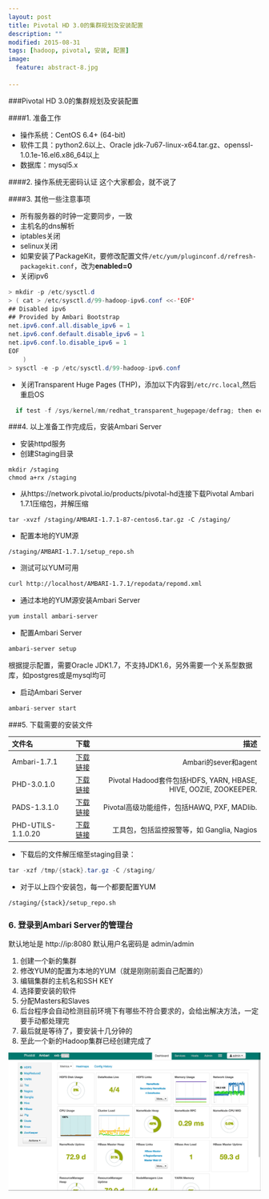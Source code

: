 ```yaml
---
layout: post
title: Pivotal HD 3.0的集群规划及安装配置
description: ""
modified: 2015-08-31
tags: [hadoop, pivotal, 安装, 配置]
image:
  feature: abstract-8.jpg

---
```


###Pivotal HD 3.0的集群规划及安装配置

####1. 准备工作
* 操作系统：CentOS 6.4+ (64-bit)
* 软件工具：python2.6以上、Oracle jdk-7u67-linux-x64.tar.gz、openssl-1.0.1e-16.el6.x86_64以上
* 数据库：mysql5.x

####2. 操作系统无密码认证
这个大家都会，就不说了

####3. 其他一些注意事项
* 所有服务器的时钟一定要同步，一致
* 主机名的dns解析
* iptables关闭
* selinux关闭
* 如果安装了PackageKit，要修改配置文件`/etc/yum/pluginconf.d/refresh-packagekit.conf`，改为**enabled=0**
* 关闭ipv6

~~~ java
> mkdir -p /etc/sysctl.d
> ( cat > /etc/sysctl.d/99-hadoop-ipv6.conf <<-'EOF'
## Disabled ipv6
## Provided by Ambari Bootstrap
net.ipv6.conf.all.disable_ipv6 = 1
net.ipv6.conf.default.disable_ipv6 = 1
net.ipv6.conf.lo.disable_ipv6 = 1
EOF
    )
> sysctl -e -p /etc/sysctl.d/99-hadoop-ipv6.conf
~~~

* 关闭Transparent Huge Pages (THP)，添加以下内容到`/etc/rc.local`,然后重启OS

~~~ java
  if test -f /sys/kernel/mm/redhat_transparent_hugepage/defrag; then echo never > /sys/kernel/mm/redhat_transparent_hugepage/defrag; fi  
~~~

###4. 以上准备工作完成后，安装Ambari Server
* 安装httpd服务
* 创建Staging目录

~~~ shell
mkdir /staging
chmod a+rx /staging
~~~

* 从https://network.pivotal.io/products/pivotal-hd连接下载Pivotal Ambari 1.7.1压缩包，并解压缩

~~~ shell
tar -xvzf /staging/AMBARI-1.7.1-87-centos6.tar.gz -C /staging/
~~~

* 配置本地的YUM源

~~~ shell
/staging/AMBARI-1.7.1/setup_repo.sh
~~~

* 测试可以YUM可用

~~~ bash
curl http://localhost/AMBARI-1.7.1/repodata/repomd.xml
~~~

* 通过本地的YUM源安装Ambari Server

~~~ bash
yum install ambari-server
~~~

* 配置Ambari Server

~~~ bash
ambari-server setup
~~~
根据提示配置，需要Oracle JDK1.7，不支持JDK1.6，另外需要一个关系型数据库，如postgres或是mysql均可

* 启动Ambari Server

~~~ java
ambari-server start
~~~

###5. 下载需要的安装文件

| 文件名       | 下载         | 描述            |
|:------------|:-----------:|----------------:|
| Ambari-1.7.1   | [下载链接](https://network.pivotal.io/products/pivotal-hd#/releases/206)   | Ambari的sever和agent |
| PHD-3.0.1.0   | [下载链接](https://network.pivotal.io/products/pivotal-hd#/releases/206)   | Pivotal Hadood套件包括HDFS, YARN, HBASE, HIVE, OOZIE, ZOOKEEPER. |
| PADS-1.3.1.0   | [下载链接](https://network.pivotal.io/products/pivotal-hd#/releases/206)   | Pivotal高级功能组件，包括HAWQ, PXF, MADlib. |
| PHD-UTILS-1.1.0.20   | [下载链接](https://network.pivotal.io/products/pivotal-hd#/releases/206)   | 工具包，包括监控报警等，如 Ganglia, Nagios  |


* 下载后的文件解压缩至staging目录：

~~~ java
tar -xzf /tmp/{stack}.tar.gz -C /staging/
~~~

* 对于以上四个安装包，每一个都要配置YUM

~~~ bash
/staging/{stack}/setup_repo.sh
~~~

### 6. 登录到Ambari Server的管理台

默认地址是 http://ip:8080
默认用户名密码是 admin/admin

1. 创建一个新的集群
2. 修改YUM的配置为本地的YUM（就是刚刚前面自己配置的）
3. 编辑集群的主机名和SSH KEY
4. 选择要安装的软件
5. 分配Masters和Slaves
6. 后台程序会自动检测目前环境下有哪些不符合要求的，会给出解决方法，一定要手动都处理完
7. 最后就是等待了，要安装十几分钟的
8. 至此一个新的Hadoop集群已经创建完成了

![Pivotal Hadoop Cluster](/images/ambari-server.png)




